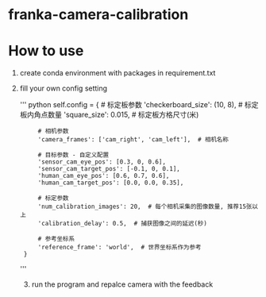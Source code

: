 # franka-camera-calibration
# How to use 
1. create conda environment with packages in requirement.txt
2. fill your own config setting
   
   '''
   python 
   self.config = {
            # 标定板参数
            'checkerboard_size': (10, 8),  # 标定板内角点数量
            'square_size': 0.015,  # 标定板方格尺寸(米)
            
            # 相机参数
            'camera_frames': ['cam_right', 'cam_left'],  # 相机名称
            
            # 目标参数 - 自定义配置
            'sensor_cam_eye_pos': [0.3, 0, 0.6],
            'sensor_cam_target_pos': [-0.1, 0, 0.1],
            'human_cam_eye_pos': [0.6, 0.7, 0.6],
            'human_cam_target_pos': [0.0, 0.0, 0.35],
            
            # 标定参数
            'num_calibration_images': 20,  # 每个相机采集的图像数量, 推荐15张以上
            'calibration_delay': 0.5,  # 捕获图像之间的延迟(秒)
            
            # 参考坐标系
            'reference_frame': 'world',  # 世界坐标系作为参考
        }
   '''
   
   3. run the program and repalce camera with the feedback
